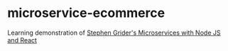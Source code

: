 # microservice-ecommerce
Learning demonstration of [Stephen Grider's Microservices with Node JS and React](https://www.udemy.com/course/microservices-with-node-js-and-react/)
